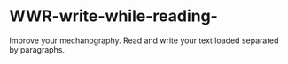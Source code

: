 # WWR-write-while-reading-
Improve your mechanography. Read and write your text loaded separated by paragraphs.
